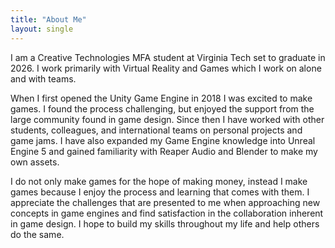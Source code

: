 ```yaml
---
title: "About Me"
layout: single
---
```


I am a Creative Technologies MFA student at Virginia Tech set to graduate in 2026. I work primarily with Virtual Reality and Games which I work on alone and with teams.

When I first opened the Unity Game Engine in 2018 I was excited to make games. I found the process challenging, but enjoyed the support from the large community found in game design. Since then I have worked with other students, colleagues, and international teams on personal projects and game jams. I have also expanded my Game Engine knowledge into Unreal Engine 5 and gained familiarity with Reaper Audio and Blender to make my own assets.

I do not only make games for the hope of making money, instead I make games because I enjoy the process and learning that comes with them. I appreciate the challenges that are presented to me when approaching new concepts in game engines and find satisfaction in the collaboration inherent in game design. I hope to build my skills throughout my life and help others do the same.
